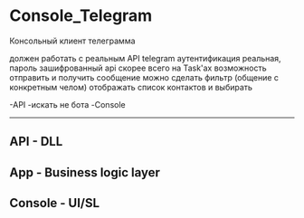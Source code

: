 # Console_Telegram

Консольный клиент телеграмма

должен работать с реальным API telegram
аутентификация реальная, пароль зашифрованный
api скорее всего на Task'ах
возможность отправить и получить сообщение
можно сделать фильтр (общение с конкретным челом)
отображать список контактов и выбирать

-API
-искать не бота
-Console

-------------------------------------
API			  - DLL
-------------------------------------
App			  - Business logic layer
-------------------------------------
Console		  - UI/SL
-------------------------------------

